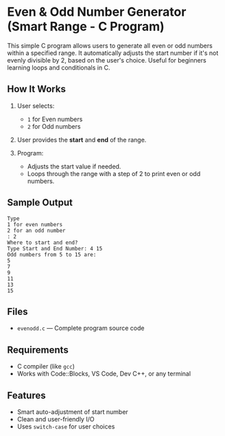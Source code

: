 # Even & Odd Number Generator (Smart Range - C Program)

This simple C program allows users to generate all even or odd numbers within a specified range. It automatically adjusts the start number if it's not evenly divisible by 2, based on the user's choice. Useful for beginners learning loops and conditionals in C.

## How It Works

1. User selects:
   - `1` for Even numbers
   - `2` for Odd numbers

2. User provides the **start** and **end** of the range.

3. Program:
   - Adjusts the start value if needed.
   - Loops through the range with a step of 2 to print even or odd numbers.

## Sample Output

```
Type
1 for even numbers
2 for an odd number
: 2
Where to start and end?
Type Start and End Number: 4 15
Odd numbers from 5 to 15 are:
5
7
9
11
13
15
```

## Files

- `evenodd.c` — Complete program source code

## Requirements

- C compiler (like `gcc`)
- Works with Code::Blocks, VS Code, Dev C++, or any terminal

## Features

- Smart auto-adjustment of start number
- Clean and user-friendly I/O
- Uses `switch-case` for user choices

